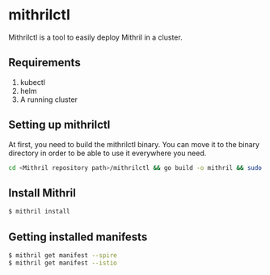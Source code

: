 # mithrilctl

Mithrilctl is a tool to easily deploy Mithril in a cluster.

## Requirements

1. kubectl
2. helm
3. A running cluster

## Setting up mithrilctl

At first, you need to build the mithrilctl binary. You can move it to the binary directory in order to be able to use it everywhere you need.

```bash
cd <Mithril repository path>/mithrilctl && go build -o mithril && sudo mv mithril /usr/local/bin/mithril
```

## Install Mithril

```bash
$ mithril install
```

## Getting installed manifests

```bash
$ mithril get manifest --spire
$ mithril get manifest --istio
```
